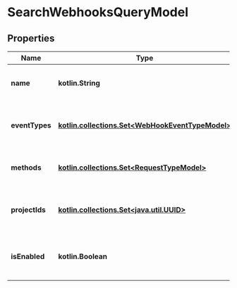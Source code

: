 
# SearchWebhooksQueryModel

## Properties
| Name | Type | Description | Notes |
| ------------ | ------------- | ------------- | ------------- |
| **name** | **kotlin.String** | Specifies a webhook name to search for |  [optional] |
| **eventTypes** | [**kotlin.collections.Set&lt;WebHookEventTypeModel&gt;**](WebHookEventTypeModel.md) | Specifies a webhook event types to search for |  [optional] |
| **methods** | [**kotlin.collections.Set&lt;RequestTypeModel&gt;**](RequestTypeModel.md) | Specifies a webhook methods to search for |  [optional] |
| **projectIds** | [**kotlin.collections.Set&lt;java.util.UUID&gt;**](java.util.UUID.md) | Specifies a webhook project IDs to search for |  [optional] |
| **isEnabled** | **kotlin.Boolean** | Specifies a webhook deleted status to search for |  [optional] |



